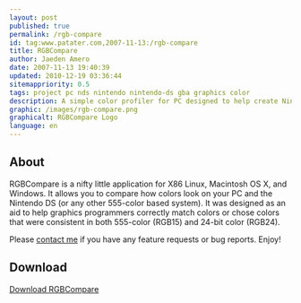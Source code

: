 ```yaml
---
layout: post
published: true
permalink: /rgb-compare
id: tag:www.patater.com,2007-11-13:/rgb-compare
title: RGBCompare
author: Jaeden Amero
date: 2007-11-13 19:40:39
updated: 2010-12-19 03:36:44
sitemappriority: 0.5
tags: project pc nds nintendo nintendo-ds gba graphics color
description: A simple color profiler for PC designed to help create Nintendo DS programs with colors consistent on both PC and Nintendo DS.
graphic: /images/rgb-compare.png
graphicalt: RGBCompare Logo
language: en
---
```

<h2>About</h2>
<p>RGBCompare is a nifty little application for X86 Linux, Macintosh OS X, and
Windows. It allows you to compare how colors look on your PC and the Nintendo
DS (or any other 555-color based system).<!--break--> It was designed as an aid
to help graphics programmers correctly match colors or chose colors that were
consistent in both 555-color (RGB15) and 24-bit color (RGB24).</p>

<p>Please <a href="/contact">contact me</a> if you have any feature requests or
bug reports. Enjoy!</p>

<div>
<h2>Download</h2>
<a href="http://static.patater.com/projects/rgb-compare.zip">Download
RGBCompare</a>
</div>
